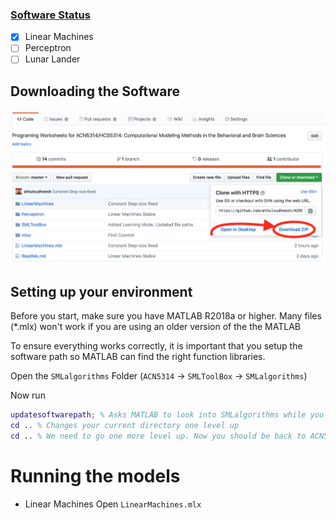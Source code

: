 ### <u>Software Status</u>

- [x] Linear Machines 
- [ ] Perceptron
- [ ] Lunar Lander

## Downloading the Software 

![](./misc/how_to_download.png)

## Setting up your environment 

Before you start, make sure you have MATLAB R2018a or higher. Many files (*.mlx) won't work if you are using an older version of the the MATLAB 

To ensure everything works correctly, it is important that you setup the software path so MATLAB can find the right function libraries.

Open the `SMLalgorithms` Folder (`ACN5314` &rarr; `SMLToolBox` &rarr; `SMLalgorithms`)

Now run

```matlab
updatesoftwarepath; % Asks MATLAB to look into SMLalgorithms while you run programs in this session 
cd .. % Changes your current directory one level up
cd .. % We need to go one more level up. Now you should be back to ACN5314 directory

```



# Running the models 

- Linear Machines 
  Open `LinearMachines.mlx`



